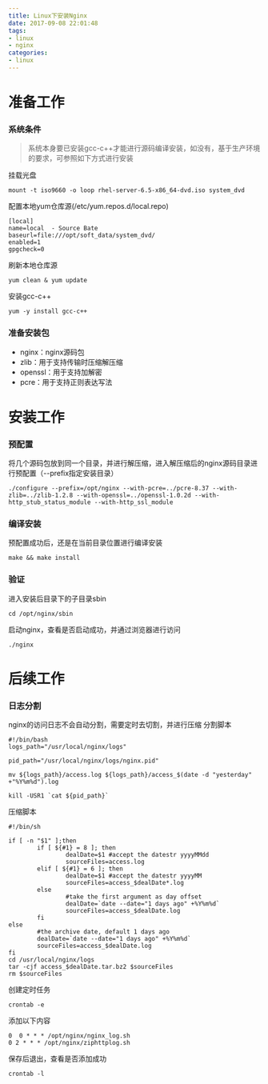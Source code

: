 ```yaml
---
title: Linux下安装Nginx
date: 2017-09-08 22:01:48
tags:
- linux
- nginx
categories:
- linux
---
```

# 准备工作
### 系统条件
>系统本身要已安装gcc-c++才能进行源码编译安装，如没有，基于生产环境的要求，可参照如下方式进行安装

挂载光盘
```
mount -t iso9660 -o loop rhel-server-6.5-x86_64-dvd.iso system_dvd
```
配置本地yum仓库源(/etc/yum.repos.d/local.repo)
```
[local]
name=local  - Source Bate
baseurl=file:///opt/soft_data/system_dvd/
enabled=1
gpgcheck=0
```
刷新本地仓库源
```
yum clean & yum update
```
安装gcc-c++
```
yum -y install gcc-c++
```
### 准备安装包
* nginx：nginx源码包
* zlib：用于支持传输时压缩解压缩
* openssl：用于支持加解密
* pcre：用于支持正则表达写法

# 安装工作
### 预配置
将几个源码包放到同一个目录，并进行解压缩，进入解压缩后的nginx源码目录进行预配置（--prefix指定安装目录）
```
./configure --prefix=/opt/nginx --with-pcre=../pcre-8.37 --with-zlib=../zlib-1.2.8 --with-openssl=../openssl-1.0.2d --with-http_stub_status_module --with-http_ssl_module
```

### 编译安装
预配置成功后，还是在当前目录位置进行编译安装
```
make && make install
```

### 验证
进入安装后目录下的子目录sbin
```
cd /opt/nginx/sbin
```
启动nginx，查看是否启动成功，并通过浏览器进行访问
```
./nginx
```
# 后续工作
### 日志分割
nginx的访问日志不会自动分割，需要定时去切割，并进行压缩
分割脚本
```
#!/bin/bash
logs_path="/usr/local/nginx/logs"

pid_path="/usr/local/nginx/logs/nginx.pid"

mv ${logs_path}/access.log ${logs_path}/access_$(date -d "yesterday" +"%Y%m%d").log

kill -USR1 `cat ${pid_path}`
```
压缩脚本
```
#!/bin/sh

if [ -n "$1" ];then
        if [ ${#1} = 8 ]; then
                dealDate=$1 #accept the datestr yyyyMMdd
                sourceFiles=access.log
        elif [ ${#1} = 6 ]; then
                dealDate=$1 #accept the datestr yyyyMM
                sourceFiles=access_$dealDate*.log
        else
                #take the first argument as day offset
                dealDate=`date --date="1 days ago" +%Y%m%d`
                sourceFiles=access_$dealDate.log
        fi
else
        #the archive date, default 1 days ago
        dealDate=`date --date="1 days ago" +%Y%m%d`
        sourceFiles=access_$dealDate.log
fi
cd /usr/local/nginx/logs
tar -cjf access_$dealDate.tar.bz2 $sourceFiles
rm $sourceFiles
```
创建定时任务
```
crontab -e
```
添加以下内容
```
0  0 * * * /opt/nginx/nginx_log.sh
0 2 * * * /opt/nginx/ziphttplog.sh
```
保存后退出，查看是否添加成功
```
crontab -l
```
